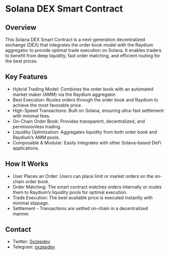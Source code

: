 # Solana DEX Smart Contract

## Overview
This Solana DEX Smart Contract is a next-generation decentralized exchange (DEX) that integrates the order book model with the Raydium aggregator to provide optimal trade execution on Solana. 
It enables traders to benefit from deep liquidity, fast order matching, and efficient routing for the best prices.

## Key Features
- Hybrid Trading Model: Combines the order book with an automated market maker (AMM) via the Raydium aggregator.
- Best Execution: Routes orders through the order book and Raydium to achieve the most favorable price.
- High-Speed Transactions: Built on Solana, ensuring ultra-fast settlement with minimal fees.
- On-Chain Order Book: Provides transparent, decentralized, and permissionless trading.
- Liquidity Optimization: Aggregates liquidity from both order book and Raydium’s AMM pools.
- Composable & Modular: Easily integrates with other Solana-based DeFi applications.

## How It Works
- User Places an Order: Users can place limit or market orders on the on-chain order book.
- Order Matching: The smart contract matches orders internally or routes them to Raydium’s liquidity pools for optimal execution.
- Trade Execution: The best available price is executed instantly with minimal slippage.
- Settlement - Transactions are settled on-chain in a decentralized manner.

## Contact
- Twitter:  [0xzepdev](https://x.com/0xzepdev)
- Telegram: [oxzepdev](https://t.me/oxzepdev)
